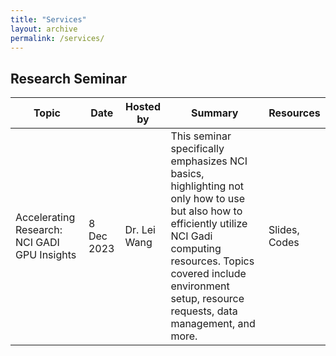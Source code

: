 ```yaml
---
title: "Services"
layout: archive
permalink: /services/
---
```


<style>
a:link, a:visited {
  text-decoration: none;
}

a:hover, a:active {
  text-decoration: underline;
}
</style>

## Research Seminar

| Topic                                                       | Date       | Hosted by  | Summary                                                                                                             | Resources                                    |
|-------------------------------------------------------------|------------|------------|---------------------------------------------------------------------------------------------------------------------|----------------------------------------------|
| Accelerating Research: NCI GADI GPU Insights | 8 Dec 2023 | Dr. Lei Wang | This seminar specifically emphasizes NCI basics, highlighting not only how to use but also how to efficiently utilize NCI Gadi computing resources. Topics covered include environment setup, resource requests, data management, and more. | [Slides](/files/gadi_instructions.pdf), [Codes](/files/supp.zip) |


